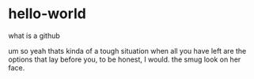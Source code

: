 # hello-world
what is a github

um so yeah thats kinda of a tough situation when all you have left are the options that lay
before you, to be honest,  I would. the smug look on her face. 
